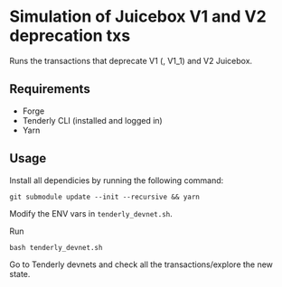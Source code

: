 # Simulation of Juicebox V1 and V2 deprecation txs
Runs the transactions that deprecate V1 (, V1_1) and V2 Juicebox.

## Requirements
- Forge
- Tenderly CLI (installed and logged in)
- Yarn

## Usage

Install all dependicies by running the following command:
```
git submodule update --init --recursive && yarn
```

Modify the ENV vars in `tenderly_devnet.sh`.

Run 
```
bash tenderly_devnet.sh
```

Go to Tenderly devnets and check all the transactions/explore the new state.
